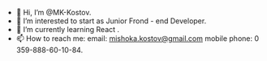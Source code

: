 - 👋 Hi, I’m @MK-Kostov.
- 👀 I’m interested to start as Junior Frond - end Developer.
- 🌱 I’m currently learning  React .
- 📫 How to reach me:
         email: mishoka.kostov@gmail.com
         mobile phone: 0 359-888-60-10-84.

<!---
MK-Kostov/MK-Kostov is a ✨ special ✨ repository because its `README.md` (this file) appears on your GitHub profile.
You can click the Preview link to take a look at your changes.
--->
